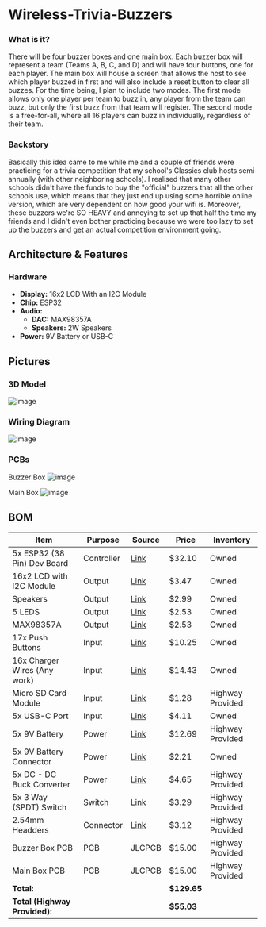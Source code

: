 # Wireless-Trivia-Buzzers
### What is it?
There will be four buzzer boxes and one main box. Each buzzer box will represent a team (Teams A, B, C, and D) and will have four buttons, one for each player. The main box will house a screen that allows the host to see which player buzzed in first and will also include a reset button to clear all buzzes. For the time being, I plan to include two modes. The first mode allows only one player per team to buzz in, any player from the team can buzz, but only the first buzz from that team will register. The second mode is a free-for-all, where all 16 players can buzz in individually, regardless of their team.


### Backstory 
Basically this idea came to me while me and a couple of friends were practicing for a trivia competition that my school's Classics club hosts semi-annually (with other neighboring schools). I realised that many other schools didn't have the funds to buy the "official" buzzers that all the other schools use, which means that they just end up using some horrible online version, which are very dependent on how good your wifi is. Moreover, these buzzers we're SO HEAVY and annoying to set up that half the time my friends and I didn't even bother practicing because we were too lazy to set up the buzzers and get an actual competition environment going. 

## Architecture & Features 
### Hardware
- **Display:** 16x2 LCD With an I2C Module
- **Chip:** ESP32
- **Audio:**
  - **DAC:** MAX98357A
  - **Speakers:** 2W Speakers
- **Power:** 9V Battery or USB-C 

## Pictures 
### 3D Model 
![image](https://github.com/user-attachments/assets/e28ae017-b513-4b40-aab7-b06232eab597)

### Wiring Diagram
![image](https://github.com/user-attachments/assets/8b03c6c4-4ca9-46d7-a5f0-7e7be569c1c8)

### PCBs 
Buzzer Box 
![image](https://github.com/user-attachments/assets/8a144d44-c1fa-4a74-a6e0-8566e701df20)

Main Box 
![image](https://github.com/user-attachments/assets/e3c7e530-1372-4cdb-bb72-d670ad8c960f)

## BOM 
| Item                          | Purpose     | Source                                                                 | Price    | Inventory         |
|-------------------------------|-------------|------------------------------------------------------------------------|----------|--------------------|
| 5x ESP32 (38 Pin) Dev Board   | Controller  | [Link](https://www.aliexpress.us/item/3256806817804532.html)           | $32.10   | Owned              |
| 16x2 LCD with I2C Module      | Output      | [Link](https://www.aliexpress.us/item/3256806005226720.html)           | $3.47    | Owned              |
| Speakers                      | Output      | [Link](https://www.aliexpress.us/item/3256806149654656.html)           | $2.99    | Owned              |
| 5 LEDS                        | Output      | [Link](https://www.aliexpress.us/item/2251832691865341.html)           | $2.53    | Owned              |
| MAX98357A                     | Output      | [Link](https://www.aliexpress.us/item/3256806882501011.html)           | $2.53    | Owned              |
| 17x Push Buttons              | Input       | [Link](https://www.aliexpress.us/item/4000097252595.html)              | $10.25   | Owned              |
| 16x Charger Wires (Any work) | Input       | [Link](https://www.aliexpress.us/item/3256806607225844.html)           | $14.43   | Owned              |
| Micro SD Card Module          | Input       | [Link](https://www.aliexpress.us/item/3256806271288305.html)           | $1.28    | Highway Provided   |
| 5x USB-C Port                 | Input       | [Link](https://www.aliexpress.us/item/3256805808963508.html)           | $4.11    | Owned              |
| 5x 9V Battery                 | Power       | [Link](https://www.amazon.com/Amazon-Basics-Performance-Batteries/dp/B00MH4QM1S) | $12.69   | Highway Provided   |
| 5x 9V Battery Connector       | Power       | [Link](https://www.aliexpress.us/item/3256803502287504.html)           | $2.21    | Owned              |
| 5x DC - DC Buck Converter     | Power       | [Link](https://www.aliexpress.us/item/3256807145249789.html)           | $4.65    | Highway Provided   |
| 5x 3 Way (SPDT) Switch        | Switch      | [Link](https://www.aliexpress.us/item/3256806160134969.html)           | $3.29    | Highway Provided   |
| 2.54mm Headders               | Connector   | [Link](https://www.aliexpress.us/item/3256805470972473.html)           | $3.12    | Highway Provided   |
| Buzzer Box PCB                | PCB         | JLCPCB                                                                 | $15.00   | Highway Provided   |
| Main Box PCB                  | PCB         | JLCPCB                                                                 | $15.00   | Highway Provided   |
| **Total:**                    |             |                                                                        | **$129.65** |                    |
| **Total (Highway Provided):**|             |                                                                        | **$55.03**  |                    |
